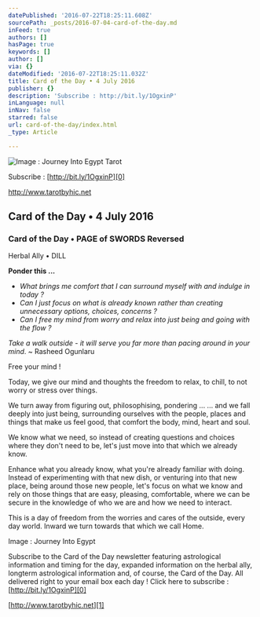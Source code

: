 ```yaml
---
datePublished: '2016-07-22T18:25:11.608Z'
sourcePath: _posts/2016-07-04-card-of-the-day.md
inFeed: true
authors: []
hasPage: true
keywords: []
author: []
via: {}
dateModified: '2016-07-22T18:25:11.032Z'
title: Card of the Day • 4 July 2016
publisher: {}
description: 'Subscribe : http://bit.ly/1OgxinP'
inLanguage: null
inNav: false
starred: false
url: card-of-the-day/index.html
_type: Article

---
```

![Image : Journey Into Egypt Tarot](https://the-grid-user-content.s3-us-west-2.amazonaws.com/81ff8c74-7ac7-4baa-adab-b62b8543a317.jpg)

Subscribe : [http://bit.ly/1OgxinP][0]

http://www.tarotbyhic.net

## Card of the Day • 4 July 2016

### Card of the Day • PAGE of SWORDS Reversed  
Herbal Ally • DILL

**Ponder this ...**

* _What brings me comfort that I can surround myself with and indulge in today ?_
* _Can I just focus on what is already known rather than creating unnecessary options, choices, concerns ?_
* _Can I free my mind from worry and relax into just being and going with the flow ?_

_Take a walk outside - it will serve you far more than pacing around in your mind_. ~ Rasheed Ogunlaru

Free your mind !

Today, we give our mind and thoughts the freedom to relax, to chill, to not worry or stress over things.

We turn away from figuring out, philosophising, pondering ... ... and we fall deeply into just being, surrounding ourselves with the people, places and things that make us feel good, that comfort the body, mind, heart and soul.

We know what we need, so instead of creating questions and choices where they don't need to be, let's just move into that which we already know.

Enhance what you already know, what you're already familiar with doing. Instead of experimenting with that new dish, or venturing into that new place, being around those new people, let's focus on what we know and rely on those things that are easy, pleasing, comfortable, where we can be secure in the knowledge of who we are and how we need to interact.

This is a day of freedom from the worries and cares of the outside, every day world. Inward we turn towards that which we call Home.

Image : Journey Into Egypt

Subscribe to the Card of the Day newsletter featuring astrological information and timing for the day, expanded information on the herbal ally, longterm astrological information and, of course, the Card of the Day. All delivered right to your email box each day ! Click here to subscribe : [http://bit.ly/1OgxinP][0]

[http://www.tarotbyhic.net][1]

[0]: http://bit.ly/1OgxinP
[1]: http://www.tarotbyhic.net/